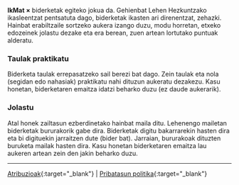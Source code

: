 **IkMat ×** biderketak egiteko jokua da. Gehienbat Lehen Hezkuntzako ikasleentzat pentsatuta dago, biderketak ikasten ari direnentzat, zehazki. Hainbat erabiltzaile sortzeko aukera izango duzu, modu horretan, etxeko edozeinek jolastu dezake eta era berean, zuen artean lortutako puntuak alderatu.

### Taulak praktikatu
Biderketa taulak errepasatzeko sail berezi bat dago. Zein taulak eta nola (segidan edo nahasiak) praktikatu nahi dituzun aukeratu dezakezu. Kasu honetan, biderketaren emaitza idatzi beharko duzu (ez daude aukerarik).
### Jolastu 
Atal honek zailtasun ezberdinetako hainbat maila ditu. Lehenengo mailetan biderketak bururakorik gabe dira. Biderketak digitu bakarrarekin hasten dira eta bi digituekin jarraitzen dute (bider bat). Jarraian, bururakoak dituzten buruketa mailak hasten dira. Kasu honetan biderketaren emaitza lau aukeren artean zein den jakin beharko duzu.

<hr/>

[Atribuzioak](/p1-atribuciones){:target="_blank"} \| [Pribatasun politika](/p1-pp){:target="_blank"}
